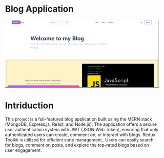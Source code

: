 # Blog Application
![Alt text describing the screenshot](./screenshot.png)
# Intriduction
This project is a full-featured blog application built using the MERN stack (MongoDB, Express.js, React, and Node.js). The application offers a secure user authentication system with JWT (JSON Web Token), ensuring that only authenticated users can create, comment on, or interact with blogs. Redux Toolkit is utilized for efficient state management,. Users can easily search for blogs, comment on posts, and explore the top-rated blogs based on user engagement. 
